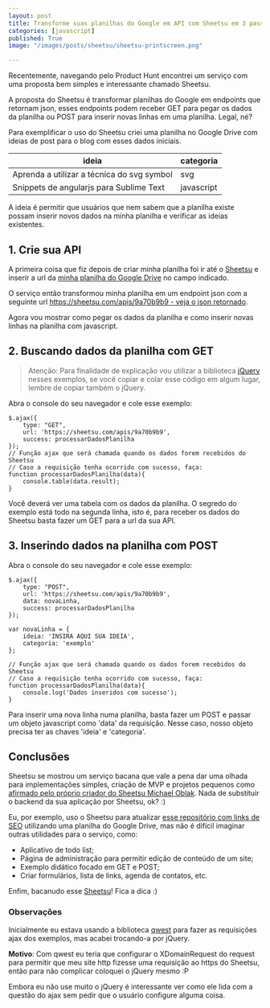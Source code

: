 ```yaml
---
layout: post
title: Transforme suas planilhas do Google em API com Sheetsu em 3 passos
categories: [javascript]
published: True
image: "/images/posts/sheetsu/sheetsu-printscreen.png"

---
```


Recentemente, navegando pelo Product Hunt encontrei um serviço com uma proposta bem simples e interessante chamado Sheetsu.

A proposta do Sheetsu é transformar planilhas do Google em endpoints que retornam json, esses endpoints podem receber GET para pegar os dados da planilha ou POST para inserir novas linhas em uma planilha. Legal, né?

Para exemplificar o uso do Sheetsu criei uma planilha no Google Drive com ideias de post para o blog com esses dados iniciais.

| ideia                                      | categoria  |
|--------------------------------------------|------------|
| Aprenda a utilizar a técnica do svg symbol | svg        |
| Snippets de angularjs para Sublime Text    | javascript |

A ideia é permitir que usuários que nem sabem que a planilha existe possam inserir novos dados na minha planilha e verificar as ideias existentes.

## 1. Crie sua API

A primeira coisa que fiz depois de criar minha planilha foi ir até o [Sheetsu](https://sheetsu.com) e inserir a url da [minha planilha do Google Drive](https://docs.google.com/spreadsheets/d/1ZhV77UEhpQeRytrngCCjqN4rEyVqGo0JG70WpphbyE4/edit#gid=0) no campo indicado. 

O serviço então transformou minha planilha em um endpoint json com a seguinte url [https://sheetsu.com/apis/9a70b9b9 - veja o json retornado](https://sheetsu.com/apis/9a70b9b9).

Agora vou mostrar como pegar os dados da planilha e como inserir novas linhas na planilha com javascript.

## 2. Buscando dados da planilha com GET

> Atenção: Para finalidade de explicação vou utilizar a biblioteca [jQuery](https://github.com/jquery/jquery) nesses exemplos, se você copiar e colar esse código em algum lugar, lembre de copiar também o jQuery.

Abra o console do seu navegador e cole esse exemplo:

    $.ajax({
        type: "GET",
        url: 'https://sheetsu.com/apis/9a70b9b9',
        success: processarDadosPlanilha
    });
    // Função ajax que será chamada quando os dados forem recebidos do Sheetsu
    // Caso a requisição tenha ocorrido com sucesso, faça:
    function processarDadosPlanilha(data){
        console.table(data.result);            
    }

Você deverá ver uma tabela com os dados da planilha. 
O segredo do exemplo está todo na segunda linha, isto é, para receber os dados do Sheetsu basta fazer um GET para a url da sua API.

## 3. Inserindo dados na planilha com POST

Abra o console do seu navegador e cole esse exemplo:

    $.ajax({
        type: "POST",
        url: 'https://sheetsu.com/apis/9a70b9b9',
        data: novaLinha,
        success: processarDadosPlanilha
    });
    
    var novaLinha = {
        ideia: 'INSIRA AQUI SUA IDEIA',
        categoria: 'exemplo'
    };    
    
    // Função ajax que será chamada quando os dados forem recebidos do Sheetsu
    // Caso a requisição tenha ocorrido com sucesso, faça:
    function processarDadosPlanilha(data){
        console.log('Dados inseridos com sucesso');
    }

Para inserir uma nova linha numa planilha, basta fazer um POST e passar um objeto javascript como 'data' da requisição. Nesse caso, nosso objeto precisa ter as chaves 'ideia' e 'categoria'.

## Conclusões

Sheetsu se mostrou um serviço bacana que vale a pena dar uma olhada para implementações simples, criação de MVP e projetos pequenos como [afirmado pelo próprio criador do Sheetsu Michael Oblak](https://www.producthunt.com/tech/sheetsu). Nada de substituir o backend da sua aplicação por Sheetsu, ok? :)

Eu, por exemplo, uso o Sheetsu para atualizar [esse repositório com links de SEO](https://github.com/teles/awesome-seo) utilizando uma planilha do Google Drive, mas não é difícil imaginar outras utilidades para o serviço, como:

* Aplicativo de todo list;
* Página de administração para permitir edição de conteúdo de um site;
* Exemplo didático focado em GET e POST;
* Criar formulários, lista de links, agenda de contatos, etc.

Enfim, bacanudo esse [Sheetsu](https://sheetsu.com)! Fica a dica :)

### Observações

Inicialmente eu estava usando a biblioteca [qwest](https://github.com/pyrsmk/qwest) para fazer as requisições ajax dos exemplos, mas acabei trocando-a por jQuery.

**Motivo**: Com qwest eu teria que configurar o XDomainRequest do request para permitir que meu site http fizesse uma requisição ao https do Sheetsu, então para não complicar coloquei o jQuery mesmo :P

Embora eu não use muito o jQuery é interessante ver como ele lida com a questão do ajax sem pedir que o usuário configure alguma coisa.

<script type="text/javascript" src='https://code.jquery.com/jquery-2.1.4.min.js'></script>
